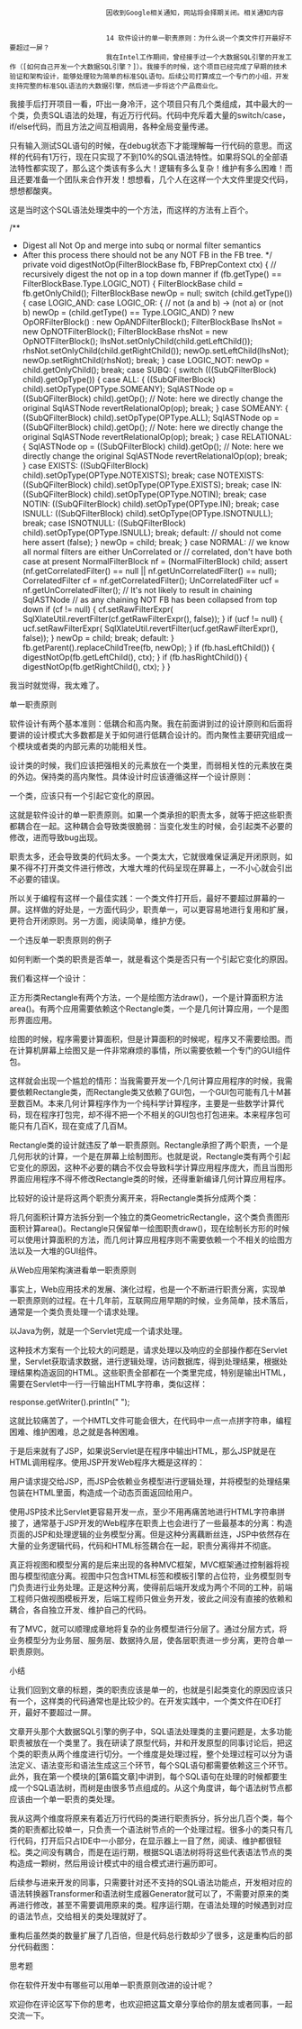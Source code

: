 
                            
                            因收到Google相关通知，网站将会择期关闭。相关通知内容
                            
                            
                            14 软件设计的单一职责原则：为什么说一个类文件打开最好不要超过一屏？
                            我在Intel工作期间，曾经接手过一个大数据SQL引擎的开发工作（[如何自己开发一个大数据SQL引擎？]）。我接手的时候，这个项目已经完成了早期的技术验证和架构设计，能够处理较为简单的标准SQL语句。后续公司打算成立一个专门的小组，开发支持完整的标准SQL语法的大数据引擎，然后进一步将这个产品商业化。

我接手后打开项目一看，吓出一身冷汗，这个项目只有几个类组成，其中最大的一个类，负责SQL语法的处理，有近万行代码。代码中充斥着大量的switch/case，if/else代码，而且方法之间互相调用，各种全局变量传递。

只有输入测试SQL语句的时候，在debug状态下才能理解每一行代码的意思。而这样的代码有1万行，现在只实现了不到10%的SQL语法特性。如果将SQL的全部语法特性都实现了，那么这个类该有多么大！逻辑有多么复杂！维护有多么困难！而且还要准备一个团队来合作开发！想想看，几个人在这样一个大文件里提交代码，想想都酸爽。

这是当时这个SQL语法处理类中的一个方法，而这样的方法有上百个。

  /**
   * Digest all Not Op and merge into subq or normal filter semantics
   * After this process there should not be any NOT FB in the FB tree.
   */
  private void digestNotOp(FilterBlockBase fb, FBPrepContext ctx) {
    // recursively digest the not op in a top down manner
    if (fb.getType() == FilterBlockBase.Type.LOGIC_NOT) {
      FilterBlockBase child = fb.getOnlyChild();
      FilterBlockBase newOp = null;
      switch (child.getType()) {
      case LOGIC_AND:
      case LOGIC_OR: {
        // not (a and b) -> (not a) or (not b)
        newOp = (child.getType() == Type.LOGIC_AND) ? new OpORFilterBlock()
            : new OpANDFilterBlock();
        FilterBlockBase lhsNot = new OpNOTFilterBlock();
        FilterBlockBase rhsNot = new OpNOTFilterBlock();
        lhsNot.setOnlyChild(child.getLeftChild());
        rhsNot.setOnlyChild(child.getRightChild());
        newOp.setLeftChild(lhsNot);
        newOp.setRightChild(rhsNot);
        break;
      }
      case LOGIC_NOT:
        newOp = child.getOnlyChild();
        break;
      case SUBQ: {
        switch (((SubQFilterBlock) child).getOpType()) {
        case ALL: {
          ((SubQFilterBlock) child).setOpType(OPType.SOMEANY);
          SqlASTNode op = ((SubQFilterBlock) child).getOp();
          // Note: here we directly change the original SqlASTNode
          revertRelationalOp(op);
          break;
        }
        case SOMEANY: {
          ((SubQFilterBlock) child).setOpType(OPType.ALL);
          SqlASTNode op = ((SubQFilterBlock) child).getOp();
          // Note: here we directly change the original SqlASTNode
          revertRelationalOp(op);
          break;
        }
        case RELATIONAL: {
          SqlASTNode op = ((SubQFilterBlock) child).getOp();
          // Note: here we directly change the original SqlASTNode
          revertRelationalOp(op);
          break;
        }
        case EXISTS:
          ((SubQFilterBlock) child).setOpType(OPType.NOTEXISTS);
          break;
        case NOTEXISTS:
          ((SubQFilterBlock) child).setOpType(OPType.EXISTS);
          break;
        case IN:
          ((SubQFilterBlock) child).setOpType(OPType.NOTIN);
          break;
        case NOTIN:
          ((SubQFilterBlock) child).setOpType(OPType.IN);
          break;
        case ISNULL:
          ((SubQFilterBlock) child).setOpType(OPType.ISNOTNULL);
          break;
        case ISNOTNULL:
          ((SubQFilterBlock) child).setOpType(OPType.ISNULL);
          break;
        default:
          // should not come here
          assert (false);
        }
        newOp = child;
        break;
      }
      case NORMAL:
        // we know all normal filters are either UnCorrelated or
        // correlated, don't have both case at present
        NormalFilterBlock nf = (NormalFilterBlock) child;
        assert (nf.getCorrelatedFilter() == null || nf.getUnCorrelatedFilter() == null);
        CorrelatedFilter cf = nf.getCorrelatedFilter();
        UnCorrelatedFilter ucf = nf.getUnCorrelatedFilter();
        // It's not likely to result in chaining SqlASTNode
        // as any chaining NOT FB has been collapsed from top down
        if (cf != null) {
          cf.setRawFilterExpr(
              SqlXlateUtil.revertFilter(cf.getRawFilterExpr(), false));
        }
        if (ucf != null) {
          ucf.setRawFilterExpr(
              SqlXlateUtil.revertFilter(ucf.getRawFilterExpr(), false));
        }
        newOp = child;
        break;
      default:
      }
      fb.getParent().replaceChildTree(fb, newOp);
    }
    if (fb.hasLeftChild()) {
      digestNotOp(fb.getLeftChild(), ctx);
    }
    if (fb.hasRightChild()) {
      digestNotOp(fb.getRightChild(), ctx);
    }
  }


我当时就觉得，我太难了。

单一职责原则

软件设计有两个基本准则：低耦合和高内聚。我在前面讲到过的设计原则和后面将要讲的设计模式大多数都是关于如何进行低耦合设计的。而内聚性主要研究组成一个模块或者类的内部元素的功能相关性。

设计类的时候，我们应该把强相关的元素放在一个类里，而弱相关性的元素放在类的外边。保持类的高内聚性。具体设计时应该遵循这样一个设计原则：

一个类，应该只有一个引起它变化的原因。

这就是软件设计的单一职责原则。如果一个类承担的职责太多，就等于把这些职责都耦合在一起。这种耦合会导致类很脆弱：当变化发生的时候，会引起类不必要的修改，进而导致bug出现。

职责太多，还会导致类的代码太多。一个类太大，它就很难保证满足开闭原则，如果不得不打开类文件进行修改，大堆大堆的代码呈现在屏幕上，一不小心就会引出不必要的错误。

所以关于编程有这样一个最佳实践：一个类文件打开后，最好不要超过屏幕的一屏。这样做的好处是，一方面代码少，职责单一，可以更容易地进行复用和扩展，更符合开闭原则。另一方面，阅读简单，维护方便。

一个违反单一职责原则的例子

如何判断一个类的职责是否单一，就是看这个类是否只有一个引起它变化的原因。

我们看这样一个设计：



正方形类Rectangle有两个方法，一个是绘图方法draw()，一个是计算面积方法area()。有两个应用需要依赖这个Rectangle类，一个是几何计算应用，一个是图形界面应用。

绘图的时候，程序需要计算面积，但是计算面积的时候呢，程序又不需要绘图。而在计算机屏幕上绘图又是一件非常麻烦的事情，所以需要依赖一个专门的GUI组件包。

这样就会出现一个尴尬的情形：当我需要开发一个几何计算应用程序的时候，我需要依赖Rectangle类，而Rectangle类又依赖了GUI包，一个GUI包可能有几十M甚至数百M。本来几何计算程序作为一个纯科学计算程序，主要是一些数学计算代码，现在程序打包完，却不得不把一个不相关的GUI包也打包进来。本来程序包可能只有几百K，现在变成了几百M。

Rectangle类的设计就违反了单一职责原则。Rectangle承担了两个职责，一个是几何形状的计算，一个是在屏幕上绘制图形。也就是说，Rectangle类有两个引起它变化的原因，这种不必要的耦合不仅会导致科学计算应用程序庞大，而且当图形界面应用程序不得不修改Rectangle类的时候，还得重新编译几何计算应用程序。

比较好的设计是将这两个职责分离开来，将Rectangle类拆分成两个类：



将几何面积计算方法拆分到一个独立的类GeometricRectangle，这个类负责图形面积计算area()。Rectangle只保留单一绘图职责draw()，现在绘制长方形的时候可以使用计算面积的方法，而几何计算应用程序则不需要依赖一个不相关的绘图方法以及一大堆的GUI组件。

从Web应用架构演进看单一职责原则

事实上，Web应用技术的发展、演化过程，也是一个不断进行职责分离，实现单一职责原则的过程。在十几年前，互联网应用早期的时候，业务简单，技术落后，通常是一个类负责处理一个请求处理。

以Java为例，就是一个Servlet完成一个请求处理。



这种技术方案有一个比较大的问题是，请求处理以及响应的全部操作都在Servlet里，Servlet获取请求数据，进行逻辑处理，访问数据库，得到处理结果，根据处理结果构造返回的HTML。这些职责全部都在一个类里完成，特别是输出HTML，需要在Servlet中一行一行输出HTML字符串，类似这样：

response.getWriter().println("<html> <head> <title>servlet程序</title> </head>");


这就比较痛苦了，一个HMTL文件可能会很大，在代码中一点一点拼字符串，编程困难、维护困难，总之就是各种困难。

于是后来就有了JSP，如果说Servlet是在程序中输出HTML，那么JSP就是在HTML调用程序。使用JSP开发Web程序大概是这样的：



用户请求提交给JSP，而JSP会依赖业务模型进行逻辑处理，并将模型的处理结果包装在HTML里面，构造成一个动态页面返回给用户。

使用JSP技术比Servlet更容易开发一点，至少不用再痛苦地进行HTML字符串拼接了，通常基于JSP开发的Web程序在职责上也会进行了一些最基本的分离：构造页面的JSP和处理逻辑的业务模型分离。但是这种分离藕断丝连，JSP中依然存在大量的业务逻辑代码，代码和HTML标签耦合在一起，职责分离得并不彻底。

真正将视图和模型分离的是后来出现的各种MVC框架，MVC框架通过控制器将视图与模型彻底分离。视图中只包含HTML标签和模板引擎的占位符，业务模型则专门负责进行业务处理。正是这种分离，使得前后端开发成为两个不同的工种，前端工程师只做视图模板开发，后端工程师只做业务开发，彼此之间没有直接的依赖和耦合，各自独立开发、维护自己的代码。



有了MVC，就可以顺理成章地将复杂的业务模型进行分层了。通过分层方式，将业务模型分为业务层、服务层、数据持久层，使各层职责进一步分离，更符合单一职责原则。



小结

让我们回到文章的标题，类的职责应该是单一的，也就是引起类变化的原因应该只有一个，这样类的代码通常也是比较少的。在开发实践中，一个类文件在IDE打开，最好不要超过一屏。

文章开头那个大数据SQL引擎的例子中，SQL语法处理类的主要问题是，太多功能职责被放在一个类里了。我在研读了原型代码，并和开发原型的同事讨论后，把这个类的职责从两个维度进行切分。一个维度是处理过程，整个处理过程可以分为语法定义、语法变形和语法生成这三个环节，每个SQL语句都需要依赖这三个环节。此外，我在第一个模块的[第6篇文章]中讲到，每个SQL语句在处理的时候都要生成一个SQL语法树，而树是由很多节点组成的。从这个角度讲，每个语法树节点都应该由一个单一职责的类处理。

我从这两个维度将原来有着近万行代码的类进行职责拆分，拆分出几百个类，每个类的职责都比较单一，只负责一个语法树节点的一个处理过程。很多小的类只有几行代码，打开后只占IDE中一小部分，在显示器上一目了然，阅读、维护都很轻松。类之间没有耦合，而是在运行期，根据SQL语法树将将这些代表语法节点的类构造成一颗树，然后用设计模式中的组合模式进行遍历即可。

后续参与进来开发的同事，只需要针对还不支持的SQL语法功能点，开发相对应的语法转换器Transformer和语法树生成器Generator就可以了，不需要对原来的类再进行修改，甚至不需要调用原来的类。程序运行期，在语法处理的时候遇到对应的语法节点，交给相关的类处理就好了。

重构后虽然类的数量扩展了几百倍，但是代码总行数却少了很多，这是重构后的部分代码截图：



思考题

你在软件开发中有哪些可以用单一职责原则改进的设计呢？

欢迎你在评论区写下你的思考，也欢迎把这篇文章分享给你的朋友或者同事，一起交流一下。

                        
                        
                            